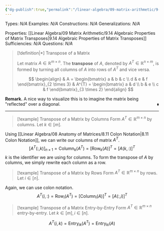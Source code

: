 ```yaml
---
{"dg-publish":true,"permalink":"/linear-algebra/09-matrix-arithmetic/9-13-transpose-of-a-matrix/","tags":["Type/Definition","Topic/Linear_Algebra"]}
---
```


Types: *N/A*
Examples: *N/A*
Constructions: *N/A*
Generalizations: *N/A*

Properties: [[Linear Algebra/09 Matrix Arithmetic/9.14 Algebraic Properties of Matrix Transposes\|9.14 Algebraic Properties of Matrix Transposes]]
Sufficiencies: *N/A*
Questions: *N/A*

> [!definition|*] Transpose of a Matrix
> 
> Let matrix $A \in \mathbb{R}^{m \times n}$. The **transpose** of $A$, denoted by $A^{T} \in \mathbb{R}^{n \times m}$, is formed by turning all columns of $A$ into rows of $A^{T}$ and vice versa.
> 
> $$
> \begin{align}
>  & A = \begin{bmatrix}
> a & b & c \\
> d & e & f
> \end{bmatrix}_{2 \times 3} & A^{T} = \begin{bmatrix}
> a & d \\
> b & e \\
> c & f
> \end{bmatrix}_{3 \times 2}
> \end{align}
> $$

**Remark.** A nice way to visualize this is to imagine the matrix being "reflected" over a diagonal.
 <span style='float:right;'>$\blacklozenge$</span>

---

> [!example] Transpose of a Matrix by Columns
> Form $A^{T}\in \mathbb{R}^{m \times n}$ by columns. Let $k \in [m]$.

Using [[Linear Algebra/08 Anatomy of Matrices/8.11 Colon Notation\|8.11 Colon Notation]], we can write our columns of matrix $A^{T}$.
$$
[A^{T}(:,k)]_{n \times 1} = \text{Column}_{k} (A^{T}) = [\text{Row}_{k}(A)]^{T} = [A(k,:)]^{T}
$$
$k$ is the identifier we are using for columns. To form the transpose of $A$ by columns, we simply rewrite each column as a row.

> [!example] Transpose of a Matrix by Rows
> Form $A^{T} \in \mathbb{R}^{m \times n}$ by rows. Let $i \in [n]$.

 Again, we can use colon notation.
 $$
A^{T}(i,:) = \text{Row}_{i }(A^{T}) = [\text{Column}_{i}(A)]^{T} = [A(:, i)]^{T}
$$

> [!example] Transpose of a Matrix Entry-by-Entry
> Form $A^{T}\in \mathbb{R}^{m \times n}$ entry-by-entry. Let $k \in [m], i \in [n]$.

$$
A^{T}(i,k) = \text{Entry}_{ik} (A^{T}) = \text{Entry}_{ki} (A)
$$